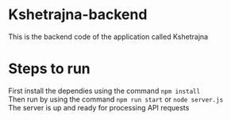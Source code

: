 # Kshetrajna-backend
This is the backend code of the application called Kshetrajna
# Steps to run
First install the dependies using the command `npm install` \
Then run by using the command `npm run start` or `node server.js`\
The server is up and ready for processing API requests
